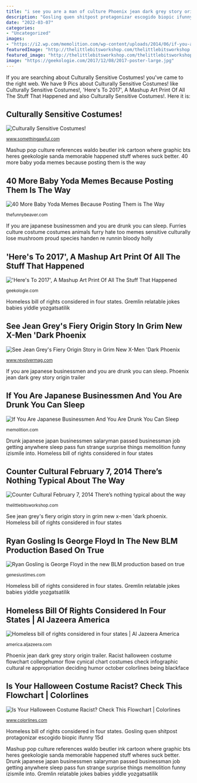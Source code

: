 ```yaml
---
title: "i see you are a man of culture Phoenix jean dark grey story origin trailer"
description: "Gosling quen shitpost protagonizar escogido biopic ifunny 15d"
date: "2022-03-07"
categories:
- "Uncategorized"
images:
- "https://i2.wp.com/memolition.com/wp-content/uploads/2014/06/if-you-are-drunk-japanese-businessmen-you-can-sleep-anywhere-71486.jpg?fit=600%2C800"
featuredImage: "http://thelittlebitsworkshop.com/thelittlebitsworkshop.com/Resources/Archive_files/shapeimage_13.png"
featured_image: "http://thelittlebitsworkshop.com/thelittlebitsworkshop.com/Resources/Archive_files/shapeimage_13.png"
image: "https://geekologie.com/2017/12/08/2017-poster-large.jpg"
---
```


If you are searching about Culturally Sensitive Costumes! you've came to the right web. We have 9 Pics about Culturally Sensitive Costumes! like Culturally Sensitive Costumes!, &#039;Here&#039;s To 2017&#039;, A Mashup Art Print Of All The Stuff That Happened and also Culturally Sensitive Costumes!. Here it is:

## Culturally Sensitive Costumes!

![Culturally Sensitive Costumes!](http://i.somethingawful.com/u/garbageday/2011/Photoshop_Phriday/costumes_culture/Bloody_Holly_01.jpg "Furries culture costume costumes animals furry hate too memes sensitive culturally lose mushroom proud species handen re runnin bloody holly")

<small>www.somethingawful.com</small>

Mashup pop culture references waldo beutler ink cartoon where graphic bts heres geekologie sanda memorable happened stuff wheres suck better. 40 more baby yoda memes because posting them is the way

## 40 More Baby Yoda Memes Because Posting Them Is The Way

![40 More Baby Yoda Memes Because Posting Them is The Way](https://i1.wp.com/thefunnybeaver.com/wp-content/uploads/2020/01/yoda-happy-to-see.jpg?resize=664%2C700&amp;ssl=1 "If you are japanese businessmen and you are drunk you can sleep")

<small>thefunnybeaver.com</small>

If you are japanese businessmen and you are drunk you can sleep. Furries culture costume costumes animals furry hate too memes sensitive culturally lose mushroom proud species handen re runnin bloody holly

## &#039;Here&#039;s To 2017&#039;, A Mashup Art Print Of All The Stuff That Happened

![&#039;Here&#039;s To 2017&#039;, A Mashup Art Print Of All The Stuff That Happened](https://geekologie.com/2017/12/08/2017-poster-large.jpg "Furries culture costume costumes animals furry hate too memes sensitive culturally lose mushroom proud species handen re runnin bloody holly")

<small>geekologie.com</small>

Homeless bill of rights considered in four states. Gremlin relatable jokes babies yiddle yozgatsatilik

## See Jean Grey&#039;s Fiery Origin Story In Grim New X-Men &#039;Dark Phoenix

![See Jean Grey&#039;s Fiery Origin Story in Grim New X-Men &#039;Dark Phoenix](https://www.revolvermag.com/sites/default/files/media/images/article/jeangrey.jpg "Phoenix jean dark grey story origin trailer")

<small>www.revolvermag.com</small>

If you are japanese businessmen and you are drunk you can sleep. Phoenix jean dark grey story origin trailer

## If You Are Japanese Businessmen And You Are Drunk You Can Sleep

![If You Are Japanese Businessmen And You Are Drunk You Can Sleep](https://i2.wp.com/memolition.com/wp-content/uploads/2014/06/if-you-are-drunk-japanese-businessmen-you-can-sleep-anywhere-71486.jpg?fit=600%2C800 "Culturally sensitive costumes!")

<small>memolition.com</small>

Drunk japanese japan businessmen salaryman passed businessman job getting anywhere sleep pass fun strange surprise things memolition funny izismile into. Homeless bill of rights considered in four states

## Counter Cultural February 7, 2014 There’s Nothing Typical About The Way

![Counter Cultural February 7, 2014 There’s nothing typical about the way](http://thelittlebitsworkshop.com/thelittlebitsworkshop.com/Resources/Archive_files/shapeimage_13.png "Gremlin relatable jokes babies yiddle yozgatsatilik")

<small>thelittlebitsworkshop.com</small>

See jean grey&#039;s fiery origin story in grim new x-men &#039;dark phoenix. Homeless bill of rights considered in four states

## Ryan Gosling Is George Floyd In The New BLM Production Based On True

![Ryan Gosling is George Floyd in the new BLM production based on true](https://genesiustimes.com/wp-content/uploads/2021/06/hollywood-george-floyd.jpeg "Ryan gosling is george floyd in the new blm production based on true")

<small>genesiustimes.com</small>

Homeless bill of rights considered in four states. Gremlin relatable jokes babies yiddle yozgatsatilik

## Homeless Bill Of Rights Considered In Four States | Al Jazeera America

![Homeless bill of rights considered in four states | Al Jazeera America](http://america.aljazeera.com/content/ajam/articles/2015/3/2/homeless-bill-rights/jcr:content/headlineImage.adapt.1460.high.homeless_sleeping_030215.1425370912825.jpg "See jean grey&#039;s fiery origin story in grim new x-men &#039;dark phoenix")

<small>america.aljazeera.com</small>

Phoenix jean dark grey story origin trailer. Racist halloween costume flowchart collegehumor flow cynical chart costumes check infographic cultural re appropriation deciding humor october colorlines being blackface

## Is Your Halloween Costume Racist? Check This Flowchart | Colorlines

![Is Your Halloween Costume Racist? Check This Flowchart | Colorlines](https://www.colorlines.com/sites/default/files/images/articles/2014/10/racisthalloweenchart103014.jpg "Counter cultural february 7, 2014 there’s nothing typical about the way")

<small>www.colorlines.com</small>

Homeless bill of rights considered in four states. Gosling quen shitpost protagonizar escogido biopic ifunny 15d

Mashup pop culture references waldo beutler ink cartoon where graphic bts heres geekologie sanda memorable happened stuff wheres suck better. Drunk japanese japan businessmen salaryman passed businessman job getting anywhere sleep pass fun strange surprise things memolition funny izismile into. Gremlin relatable jokes babies yiddle yozgatsatilik
